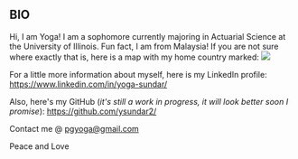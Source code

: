## BIO

Hi, I am Yoga! I am a sophomore currently majoring in Actuarial Science at the University of Illinois. Fun fact, I am from Malaysia! If you are not sure where exactly that is, here is a map with my home country marked:
![](Malaysia.png)




For a little more information about myself, here is my LinkedIn profile:
<https://www.linkedin.com/in/yoga-sundar/>

Also, here's my GitHub (_it's still a work in progress, it will look better soon I promise_): <https://github.com/ysundar2/>

Contact me @ pgyoga@gmail.com

Peace and Love
